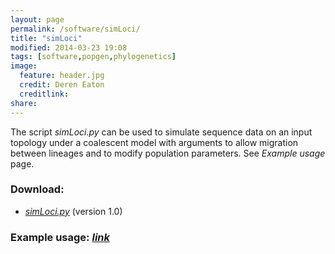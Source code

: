 ```yaml
---
layout: page
permalink: /software/simLoci/
title: "simLoci"
modified: 2014-03-23 19:08
tags: [software,popgen,phylogenetics]
image:
  feature: header.jpg
  credit: Deren Eaton
  creditlink: 
share: 
---
```


The script _simLoci.py_ can be used to simulate sequence data on an input topology under a coalescent model with arguments to allow migration between lineages and to modify population parameters. See _Example usage_ page.

### Download:  
+ [_simLoci.py_](/downloads/simLoci.py) (version 1.0)

### Example usage: [_link_](/phylogenetics/simulating-sequence-data-with-introgression/)